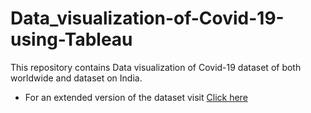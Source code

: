 # Data_visualization-of-Covid-19-using-Tableau

This repository contains Data visualization of Covid-19 dataset of both worldwide and dataset on India.

- For an extended version of the dataset visit
[Click here](https://ourworldindata.org/covid-deaths)
